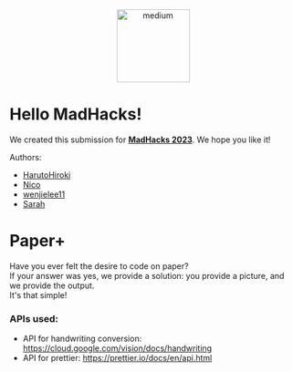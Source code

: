 <center>  
  <img width="128" alt="medium" src="https://user-images.githubusercontent.com/87912872/222943757-b658e2bf-c654-490c-85b5-0f84ca185d59.png">
  </center>

# Hello MadHacks! 

We created this submission for
<a href="https://www.madhacks.io/"><b>MadHacks 2023</b></a>. We hope you like it!

Authors:
<ul>
    <li><a href="https://github.com/HarutoHiroki">HarutoHiroki</a></li>
    <li><a href="https://github.com/nico-himself">Nico</a></li>
    <li><a href="https://github.com/wenjielee11">wenjielee11</a></li>
    <li><a href="https://github.com/sarah-i-rubenstein2">Sarah</a></li>
</ul>


# Paper+
<p>Have you ever felt the desire to code on paper? 
<br>If your answer was yes, we provide a solution: you provide a picture, and we provide the output.
  <br>It's that simple!</b>
  </p>

### APIs used:
- API for handwriting conversion: https://cloud.google.com/vision/docs/handwriting 
- API for prettier: https://prettier.io/docs/en/api.html 

##
